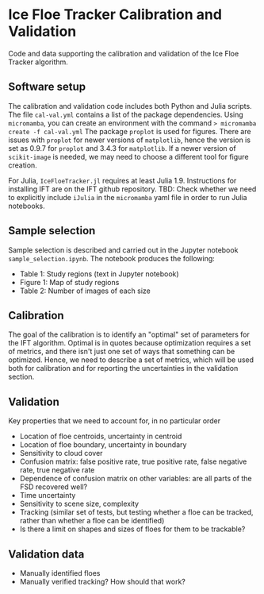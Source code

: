 # Ice Floe Tracker Calibration and Validation
Code and data supporting the calibration and validation of the Ice Floe Tracker algorithm. 

## Software setup
The calibration and validation code includes both Python and Julia scripts. The file `cal-val.yml` contains a list of the package dependencies. Using `micromamba`, you can create an environment with the command 
```> micromamba create -f cal-val.yml```
The package `proplot` is used for figures. There are issues with `proplot` for newer versions of `matplotlib`, hence the version is set as 0.9.7 for `proplot` and 3.4.3 for `matplotlib`. If a newer version of `scikit-image` is needed, we may need to choose a different tool for figure creation.

For Julia, `IceFloeTracker.jl` requires at least Julia 1.9. Instructions for installing IFT are on the IFT github repository. TBD: Check whether we need to explicitly include `iJulia` in the `micromamba` yaml file in order to run Julia notebooks.

## Sample selection
Sample selection is described and carried out in the Jupyter notebook `sample_selection.ipynb`. The notebook produces the following:
* Table 1: Study regions (text in Jupyter notebook)
* Figure 1: Map of study regions
* Table 2: Number of images of each size

## Calibration
The goal of the calibration is to identify an "optimal" set of parameters for the IFT algorithm. Optimal is in quotes because optimization requires a set of metrics, and there isn't just one set of ways that something can be optimized. Hence, we need to describe a set of metrics, which will be used both for calibration and for reporting the uncertainties in the validation section.

## Validation
Key properties that we need to account for, in no particular order
- Location of floe centroids, uncertainty in centroid
- Location of floe boundary, uncertainty in boundary
- Sensitivity to cloud cover
- Confusion matrix: false positive rate, true positive rate, false negative rate, true negative rate
- Dependence of confusion matrix on other variables: are all parts of the FSD recovered well?
- Time uncertainty
- Sensitivity to scene size, complexity
- Tracking (similar set of tests, but testing whether a floe can be tracked, rather than whether a floe can be identified)
- Is there a limit on shapes and sizes of floes for them to be trackable?

## Validation data
- Manually identified floes
- Manually verified tracking? How should that work?



